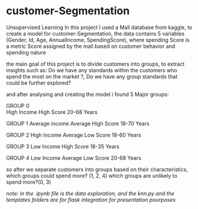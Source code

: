 # customer-Segmentation
Unsupervised Learning
In this project I used a Mall database from kaggle, to create a model for customer-Segmentation, the data contains 5 variables (Gender, Id, Age, AnnualIncome, SpendingScore), where spending Score is a metric Score assigned by the mall based on customer behavior and spending nature

the main goal of this project is to divide customers into groups, to extract insights such as: Do we have any standards within the customers who spend the most on the market ?, Do we have any group standards that could be further explored?

and after analysing and creating the model i found 5 Major groups:

GROUP 0   	  
High Income
High Score
20-68 Years

GROUP 1
Average income
Average High Score
18-70 Years

GROUP 2
High Income
Average Low Score
18-60 Years

GROUP 3
Low Income
High Score
18-35 Years

GROUP 4
Low Income
Average Low Score
20-68 Years

so after we separate customers into groups based on their characteristics, which groups could spend more? (1, 2, 4)
which groups are unlikely to spend more?(0, 3)


*note: in the .ipynb file is the data exploration, and the knn.py and the templates folders are for flask integration for presentation pourposes*
